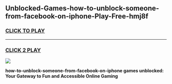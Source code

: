 
## Unblocked-Games-how-to-unblock-someone-from-facebook-on-iphone-Play-Free-hmj8f
<h3>
<a href="https://premium76.site?title=how-to-unblock-someone-from-facebook-on-iphone&ref=12A">CLICK TO PLAY</a></h3>
<hr>

<h3>
<a href="https://premium76.site?title=how-to-unblock-someone-from-facebook-on-iphone&ref=12A">CLICK 2 PLAY</a>
  
</h3>

<a href="https://premium76.site?title=how-to-unblock-someone-from-facebook-on-iphone&ref=12A"><img src="https://clearcache.store/games.png"></a>


**how-to-unblock-someone-from-facebook-on-iphone games unblocked: Your Gateway to Fun and Accessible Online Gaming**
